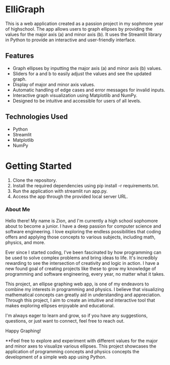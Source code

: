 # ElliGraph
This is a web application created as a passion project in my sophmore year of highschool. The app allows users to graph ellipses by providing the values for the major axis (a) and minor axis (b). It uses the Streamlit library in Python to provide an interactive and user-friendly interface.

## Features
- Graph ellipses by inputting the major axis (a) and minor axis (b) values.
- Sliders for a and b to easily adjust the values and see the updated graph.
- Display of major and minor axis values.
- Automatic handling of edge cases and error messages for invalid inputs.
- Interactive graph visualization using Matplotlib and NumPy.
- Designed to be intuitive and accessible for users of all levels.

## Technologies Used
- Python
- Streamlit
- Matplotlib
- NumPy
# Getting Started
1. Clone the repository.
2. Install the required dependencies using pip install -r requirements.txt.
3. Run the application with streamlit run app.py.
4. Access the app through the provided local server URL.

### About Me

Hello there! My name is Zion, and I'm currently a high school sophomore about to become a junior. I have a deep passion for computer science and software engineering. I love exploring the endless possibilities that coding offers and applying those concepts to various subjects, including math, physics, and more.

Ever since I started coding, I've been fascinated by how programming can be used to solve complex problems and bring ideas to life. It's incredibly rewarding to see the intersection of creativity and logic in action. I have a new found goal of creating projects like these to grow my knowledge of programming and software engineering, every year, no matter what it takes.

This project, an ellipse graphing web app, is one of my endeavors to combine my interests in programming and physics. I believe that visualizing mathematical concepts can greatly aid in understanding and appreciation. Through this project, I aim to create an intuitive and interactive tool that makes exploring ellipses enjoyable and educational.

I'm always eager to learn and grow, so if you have any suggestions, questions, or just want to connect, feel free to reach out.

Happy Graphing!

**Feel free to explore and experiment with different values for the major and minor axes to visualize various ellipses. This project showcases the application of programming concepts and physics concepts the development of a simple web app using Python.

